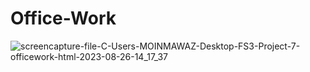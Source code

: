 # Office-Work

![screencapture-file-C-Users-MOINMAWAZ-Desktop-FS3-Project-7-officework-html-2023-08-26-14_17_37](https://github.com/Moinnawaz03/Office-Work/assets/141616375/2d301362-6a67-4b6c-9338-231f3d7e8155)
